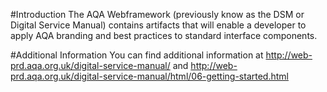 #Introduction 
The AQA Webframework (previously know as the DSM or Digital Service Manual) contains artifacts that will enable a developer to apply AQA branding and best practices to standard interface components. 

#Additional Information
You can find additional information at http://web-prd.aqa.org.uk/digital-service-manual/ and http://web-prd.aqa.org.uk/digital-service-manual/html/06-getting-started.html